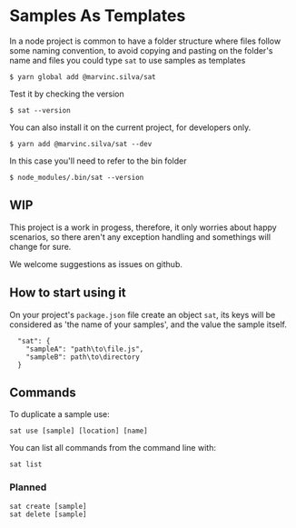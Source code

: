 # Samples As Templates

In a node project is common to have a folder structure where files follow some naming convention, to avoid copying and pasting on the folder's name and files you could type `sat` to use samples as templates

    $ yarn global add @marvinc.silva/sat

Test it by checking the version

    $ sat --version

You can also install it on the current project, for developers only.

    $ yarn add @marvinc.silva/sat --dev

In this case you'll need to refer to the bin folder

    $ node_modules/.bin/sat --version

## WIP

This project is a work in progess, therefore, it only worries about happy scenarios, so there aren't any exception handling and somethings will change for sure.

We welcome suggestions as issues on github.

## How to start using it

On your project's `package.json` file create an object `sat`, its keys will be considered as 'the name of your samples', and the value the sample itself.

      "sat": {
        "sampleA": "path\to\file.js",
        "sampleB": path\to\directory
      }

## Commands

To duplicate a sample use:

    sat use [sample] [location] [name]

You can list all commands from the command line with:

    sat list

### Planned

    sat create [sample]
    sat delete [sample]
